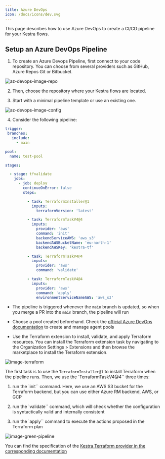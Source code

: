 ```yaml
---
title: Azure DevOps
icon: /docs/icons/dev.svg
---
```


This page describes how to use Azure DevOps to create a CI/CD pipeline for your Kestra flows.

## Setup an Azure DevOps Pipeline

1. To create an Azure Devops Pipeline, first connect to your code repository. You can choose from several providers such as GitHub, Azure Repos Git or Bitbucket.

![az-devops-image-repo](/docs/developer-guide/ci-cd/az-devops-image-repo.png)


2. Then, choose the repository where your Kestra flows are located.


3. Start with a minimal pipeline template or use an existing one.

![az-devops-image-config](/docs/developer-guide/ci-cd/az-devops-image-config.png)


4. Consider the following pipeline:

```yaml
trigger:
 branches:
   include:
     - main

pool:
  name: test-pool

stages:

  - stage: tfvalidate
    jobs:
      - job: deploy
        continueOnError: false
        steps:

          - task: TerraformInstaller@1
            inputs:
              terraformVersion: 'latest'

          - task: TerraformTaskV4@4
            inputs:
              provider: 'aws'
              command: 'init'
              backendServiceAWS: 'aws_s3'
              backendAWSBucketName: 'eu-north-1'
              backendAWSKey: 'kestra-tf'

          - task: TerraformTaskV4@4
            inputs:
              provider: 'aws'
              command: 'validate'

          - task: TerraformTaskV4@4
            inputs:
              provider: 'aws'
              command: 'apply'
              environmentServiceNameAWS: 'aws_s3'
```

- The pipeline is triggered whenever the `main` branch is updated, so when you merge a PR into the `main` branch, the pipeline will run

- Choose a pool created beforehand. Check the [official Azure DevOps documentation](https://learn.microsoft.com/en-us/azure/devops/pipelines/agents/pools-queues?view=azure-devops&tabs=yaml,browser) to create and manage agent pools

- Use the Terraform extension to install, validate, and apply Terraform resources. You can install the Terraform extension task by navigating to the Organization Settings > Extensions and then browse the marketplace to install the Terraform extension.

![image-terraform](/docs/developer-guide/ci-cd/az-devops-image-terraform.png)

The first task is to use the `TerraformInstaller@1` to install Terraform when the pipeline runs. Then, we use the `TerraformTaskV4@4`` three times:

1. run the `init`` command. Here, we use an AWS S3 bucket for the Terraform backend, but you can use either Azure RM backend, AWS, or GCP

2. run the `validate`` command, which will check whether the configuration is syntactically valid and internally consistent

3. run the `apply`` command to execute the actions proposed in the Terraform plan


![image-green-pipeline](/docs/developer-guide/ci-cd/az-devops-image-green-pipleine.png)

You can find the specification of the [Kestra Terraform provider in the corresponding documentation](./03.terraform.md)